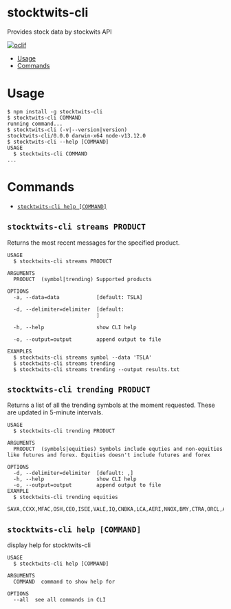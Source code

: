 stocktwits-cli
=======

Provides stock data by stockwits API

[![oclif](https://img.shields.io/badge/cli-oclif-brightgreen.svg)](https://oclif.io)

<!-- toc -->
* [Usage](#usage)
* [Commands](#commands)
<!-- tocstop -->
# Usage
<!-- usage -->
```sh-session
$ npm install -g stocktwits-cli
$ stocktwits-cli COMMAND
running command...
$ stocktwits-cli (-v|--version|version)
stocktwits-cli/0.0.0 darwin-x64 node-v13.12.0
$ stocktwits-cli --help [COMMAND]
USAGE
  $ stocktwits-cli COMMAND
...
```
<!-- usagestop -->
# Commands
<!-- commands -->
* [`stocktwits-cli help [COMMAND]`](#stocktwits-cli-help-command)

## `stocktwits-cli streams PRODUCT`
Returns the most recent messages for the specified product.

```
USAGE
  $ stocktwits-cli streams PRODUCT

ARGUMENTS
  PRODUCT  (symbol|trending) Supported products

OPTIONS
  -a, --data=data            [default: TSLA]

  -d, --delimiter=delimiter  [default: 
                             ]

  -h, --help                 show CLI help

  -o, --output=output        append output to file

EXAMPLES
  $ stocktwits-cli streams symbol --data 'TSLA'
  $ stocktwits-cli streams trending
  $ stocktwits-cli streams trending --output results.txt

```  

## `stocktwits-cli trending PRODUCT`

Returns a list of all the trending symbols at the moment requested. These are updated in 5-minute intervals.

```
USAGE
  $ stocktwits-cli trending PRODUCT

ARGUMENTS
  PRODUCT  (symbols|equities) Symbols include equties and non-equities like futures and forex. Equities doesn't include futures and forex

OPTIONS
  -d, --delimiter=delimiter  [default: ,]
  -h, --help                 show CLI help
  -o, --output=output        append output to file
EXAMPLE
  $ stocktwits-cli trending equities
  SAVA,CCXX,MFAC,OSH,CEO,ISEE,VALE,IQ,CNBKA,LCA,AERI,NNOX,BMY,CTRA,ORCL,AVDL,SNAP,MA,SOAC,WMT,HLT,SUPN,HSY,HAL,BMI,SGMO,BLNK,GRAF,CPE,MAT
```

## `stocktwits-cli help [COMMAND]`

display help for stocktwits-cli

```
USAGE
  $ stocktwits-cli help [COMMAND]

ARGUMENTS
  COMMAND  command to show help for

OPTIONS
  --all  see all commands in CLI
```
